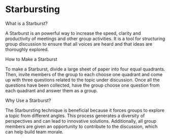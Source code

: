 # Starbursting

What is a Starburst?

A Starburst is an powerful way to increase the speed, clarity and productivity of meetings and other group activities. It is a tool for structuring group discussion to ensure that all voices are heard and that ideas are thoroughly explored.

How to Make a Starburst

To make a Starburst, divide a large sheet of paper into four equal quadrants. Then, invite members of the group to each choose one quadrant and come up with three questions related to the topic under discussion. Once all the questions have been collected, have the group choose one question from each quadrant and answer them as a group.

Why Use a Starburst?

The Starbursting technique is beneficial because it forces groups to explore a topic from different angles. This process generates a diversity of perspectives and can lead to innovative solutions. Additionally, all group members are given an opportunity to contribute to the discussion, which can help build team morale.
